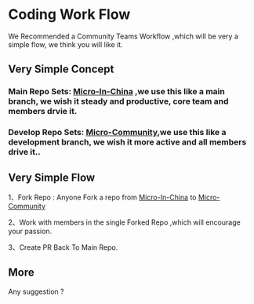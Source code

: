 # Coding Work Flow

We Recommended a Community Teams Workflow ,which will be very a simple flow, we think you will like it.


## Very Simple Concept

### Main Repo Sets: [Micro-In-China](https://github.com/micro-in-cn) ,we use this like a main branch, we wish it steady and productive, core team and members drvie it.

### Develop Repo Sets: [Micro-Community](https://github.com/micro-community),we use this like a development branch, we wish it more active and all members drive it..

## Very Simple Flow

1、Fork Repo : Anyone Fork a repo from [Micro-In-China](https://github.com/micro-in-cn) to [Micro-Community](https://github.com/micro-community)

2、Work with members in the single Forked Repo ,which will encourage your passion.

3、Create PR Back To Main Repo.

## More

Any suggestion ? 
